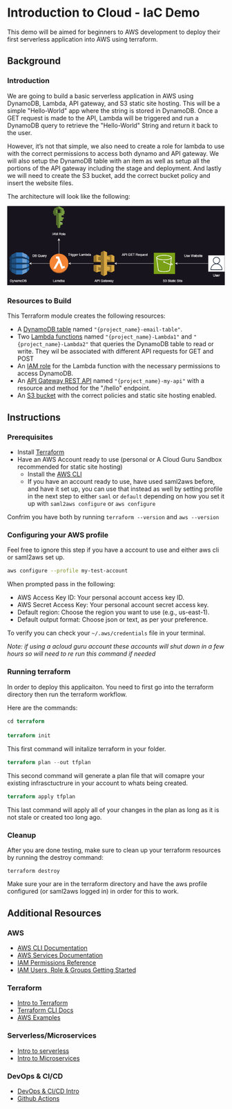 # Introduction to Cloud - IaC Demo

This demo will be aimed for beginners to AWS development to deploy their first serverless application into AWS using terraform.

## Background

### Introduction
We are going to build a basic serverless application in AWS using DynamoDB, Lambda, API gateway, and S3 static site hosting. This will be a simple "Hello-World" app where the string is stored in DynamoDB. Once a GET request is made to the API, Lambda will be triggered and run a DynamoDB query to retrieve the "Hello-World" String and return it back to the user. 

However, it’s not that simple, we also need to create a role for lambda to use with the correct permissions to access both dynamo and API gateway. We will also setup the DynamoDB table with an item as well as setup all the portions of the API gateway including the stage and deployment. And lastly we will need to create the S3 bucket, add the correct bucket policy and insert the website files.

The architecture will look like the following:

![arch_diagram](images/intro_iac.drawio.png) 

### Resources to Build
This Terraform module creates the following resources:

- A [DynamoDB table](terraform/dynamodb.tf) named `"{project_name}-email-table"`.
- Two [Lambda functions](terraform/lambda.tf) named `"{project_name}-Lambda1"` and `"{project_name}-Lambda2"` that queries the DynamoDB table to read or write. They wil be associated with different API requests for GET and POST
- An [IAM role](terraform/role.tf) for the Lambda function with the necessary permissions to access DynamoDB.
- An [API Gateway REST API](terraform/api_gateway.tf) named `"{project_name}-my-api"` with a resource and method for the "/hello" endpoint.
- An [S3 bucket](terraform/s3.tf) with the correct policies and static site hosting enabled.

## Instructions
### Prerequisites

- Install [Terraform](https://developer.hashicorp.com/terraform/install)
- Have an AWS Account ready to use (personal or A Cloud Guru Sandbox recommended for static site hosting)
  - Install the [AWS CLI](https://docs.aws.amazon.com/cli/latest/userguide/getting-started-install.html)
  - If you have an account ready to use, have used saml2aws before, and have it set up, you can use that instead as well by setting profile in the next step to either `saml` or `default` depending on how you set it up with `saml2aws configure` or `aws configure`

Confrim you have both by running `terraform --version` and `aws --version`

### Configuring your AWS profile

Feel free to ignore this step if you have a account to use and either aws cli or saml2aws set up.

```sh
aws configure --profile my-test-account
```

When prompted pass in the following:

- AWS Access Key ID: Your personal account access key ID.
- AWS Secret Access Key: Your personal account secret access key.
- Default region: Choose the region you want to use (e.g., us-east-1).
- Default output format: Choose json or text, as per your preference.

To verify you can check your `~/.aws/credentials` file in your terminal.

*Note: if using a acloud guru account these accounts will shut down in a few hours so will need to re run this command if needed*

### Running terraform
In order to deploy this applicaiton. You need to first go into the terraform directory then run the terraform workflow.

Here are the commands:

```tf
cd terraform

terraform init
```

This first command will initalize terraform in your folder.

```tf
terraform plan --out tfplan
```

This second command will generate a plan file that will comapre your existing infrasctuctrure in your account to whats being created. 

```tf
terraform apply tfplan
```

This last command will apply all of your changes in the plan as long as it is not stale or created too long ago. 

### Cleanup


After you are done testing, make sure to clean up your terraform resources by running the destroy command:

```shell
terraform destroy
```

Make sure your are in the terraform directory and have the aws profile configured (or saml2aws logged in) in order for this to work. 

## Additional Resources

### AWS
- [AWS CLI Documentation](https://docs.aws.amazon.com/cli/latest/userguide/cli-chap-welcome.html)
- [AWS Services Documentation](https://docs.aws.amazon.com/)
- [IAM Permissions Reference](https://aws.permissions.cloud/iam/)
- [IAM Users, Role & Groups Getting Started](https://dev.to/aws-builders/a-beginners-guide-to-aws-identity-and-access-management-iam-4j5c)

### Terraform
- [Intro to Terraform](https://developer.hashicorp.com/terraform/intro)
- [Terraform CLI Docs](https://developer.hashicorp.com/terraform/cli)
- [AWS Examples](https://developer.hashicorp.com/terraform/tutorials/aws-get-started)

### Serverless/Microservices
- [Intro to serverless](https://cloud.google.com/discover/what-is-serverless-architecture)
- [Intro to Microservices](https://medium.com/microservicegeeks/an-introduction-to-microservices-a3a7e2297ee0)

### DevOps & CI/CD
- [DevOps & CI/CD Intro](https://www.redhat.com/en/topics/devops/what-is-ci-cd)
- [Github Actions](https://docs.github.com/en/actions)  

